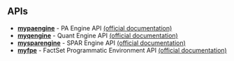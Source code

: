 ## APIs
-  [__mypaengine__](https://github.com/nurciuoli/FdsPy/tree/main/apis/pa) - PA Engine API [(official documentation)](https://developer.factset.com/api-catalog/pa-engine-api)
-  [__myqengine__](https://github.com/nurciuoli/FdsPy/tree/main/apis/qe) - Quant Engine API [(official documentation)](https://developer.factset.com/api-catalog/quant-engine-api)
-  [__mysparengine__](https://github.com/nurciuoli/FdsPy/tree/main/apis/spar) - SPAR Engine API [(official documentation)](https://developer.factset.com/api-catalog/spar-engine-api)
-  [__myfpe__](https://github.com/nurciuoli/FdsPy/tree/main/apis/fpe) - FactSet Programmatic Environment API [(official documentation)](https://developer.factset.com/api-catalog/factset-programmatic-environment-api)
